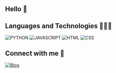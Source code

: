 ## Hello 👋


## **Languages ​​and Technologies** 👨🏻‍💻
![PYTHON](https://img.shields.io/badge/Python-038cfc?style=for-the-badge&logo=Python&logoColor=white) ![JAVASCRIPT](https://img.shields.io/badge/JavaScript-f7ef00?style=for-the-badge&logo=JavaScript&logoColor=black) ![HTML](https://img.shields.io/badge/HTML-f05000?style=for-the-badge&logo=HTML5&logoColor=white) ![CSS](https://img.shields.io/badge/CSS-0378ff?logo=css3&logoColor=white&style=for-the-badge)


## **Connect with me** 📱
[![Blog](https://img.shields.io/badge/LinkedIn-0077B5?style=for-the-badge&logo=linkedin&logoColor=white)](https://www.linkedin.com/in/gabriel-rodrigues-b256b9221/)

<!--
**gabriel-rodrigues02/gabriel-rodrigues02** is a ✨ _special_ ✨ repository because its `README.md` (this file) appears on your GitHub profile.

Here are some ideas to get you started:

- 🔭 I’m currently working on ...
- 🌱 I’m currently learning ...
- 👯 I’m looking to collaborate on ...
- 🤔 I’m looking for help with ...
- 💬 Ask me about ...
- 📫 How to reach me: ...
- 😄 Pronouns: ...
- ⚡ Fun fact: ...
-->
